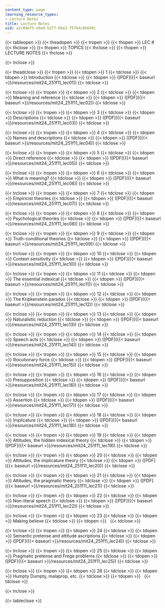 ```yaml
---
content_type: page
learning_resource_types:
- Lecture Notes
title: Lecture Notes
uid: a2c09ef5-e6e8-b2f7-60e2-f5764c86649c
---
```


{{< tableopen >}}
{{< theadopen >}}
{{< tropen >}}
{{< thopen >}}
LEC #
{{< thclose >}}
{{< thopen >}}
TOPICS
{{< thclose >}}
{{< thopen >}}
LECTURE NOTES
{{< thclose >}}

{{< trclose >}}

{{< theadclose >}}
{{< tropen >}}
{{< tdopen >}}
1
{{< tdclose >}}
{{< tdopen >}}
Introduction
{{< tdclose >}}
{{< tdopen >}}
([PDF]({{< baseurl >}}/resources/mit24_251f11_lec01))
{{< tdclose >}}

{{< trclose >}}
{{< tropen >}}
{{< tdopen >}}
2
{{< tdclose >}}
{{< tdopen >}}
Meaning and reference
{{< tdclose >}}
{{< tdopen >}}
([PDF]({{< baseurl >}}/resources/mit24_251f11_lec02))
{{< tdclose >}}

{{< trclose >}}
{{< tropen >}}
{{< tdopen >}}
3
{{< tdclose >}}
{{< tdopen >}}
Descriptions
{{< tdclose >}}
{{< tdopen >}}
([PDF]({{< baseurl >}}/resources/mit24_251f11_lec03))
{{< tdclose >}}

{{< trclose >}}
{{< tropen >}}
{{< tdopen >}}
4
{{< tdclose >}}
{{< tdopen >}}
Names and descriptions
{{< tdclose >}}
{{< tdopen >}}
([PDF]({{< baseurl >}}/resources/mit24_251f11_lec04))
{{< tdclose >}}

{{< trclose >}}
{{< tropen >}}
{{< tdopen >}}
5
{{< tdclose >}}
{{< tdopen >}}
Direct reference
{{< tdclose >}}
{{< tdopen >}}
([PDF]({{< baseurl >}}/resources/mit24_251f11_lec05))
{{< tdclose >}}

{{< trclose >}}
{{< tropen >}}
{{< tdopen >}}
6
{{< tdclose >}}
{{< tdopen >}}
What is meaning?
{{< tdclose >}}
{{< tdopen >}}
([PDF]({{< baseurl >}}/resources/mit24_251f11_lec06))
{{< tdclose >}}

{{< trclose >}}
{{< tropen >}}
{{< tdopen >}}
7
{{< tdclose >}}
{{< tdopen >}}
Empiricist theories
{{< tdclose >}}
{{< tdopen >}}
([PDF]({{< baseurl >}}/resources/mit24_251f11_lec07))
{{< tdclose >}}

{{< trclose >}}
{{< tropen >}}
{{< tdopen >}}
8
{{< tdclose >}}
{{< tdopen >}}
Psychological theories
{{< tdclose >}}
{{< tdopen >}}
([PDF]({{< baseurl >}}/resources/mit24_251f11_lec08))
{{< tdclose >}}

{{< trclose >}}
{{< tropen >}}
{{< tdopen >}}
9
{{< tdclose >}}
{{< tdopen >}}
Truth-conditional theories
{{< tdclose >}}
{{< tdopen >}}
([PDF]({{< baseurl >}}/resources/mit24_251f11_lec09))
{{< tdclose >}}

{{< trclose >}}
{{< tropen >}}
{{< tdopen >}}
10
{{< tdclose >}}
{{< tdopen >}}
Context sensitivity
{{< tdclose >}}
{{< tdopen >}}
([PDF]({{< baseurl >}}/resources/mit24_251f11_lec10))
{{< tdclose >}}

{{< trclose >}}
{{< tropen >}}
{{< tdopen >}}
11
{{< tdclose >}}
{{< tdopen >}}
The essential indexical
{{< tdclose >}}
{{< tdopen >}}
([PDF]({{< baseurl >}}/resources/mit24_251f11_lec11))
{{< tdclose >}}

{{< trclose >}}
{{< tropen >}}
{{< tdopen >}}
12
{{< tdclose >}}
{{< tdopen >}}
The Kripkenstein paradox
{{< tdclose >}}
{{< tdopen >}}
([PDF]({{< baseurl >}}/resources/mit24_251f11_lec12))
{{< tdclose >}}

{{< trclose >}}
{{< tropen >}}
{{< tdopen >}}
13
{{< tdclose >}}
{{< tdopen >}}
Naturalistic reduction
{{< tdclose >}}
{{< tdopen >}}
([PDF]({{< baseurl >}}/resources/mit24_251f11_lec13))
{{< tdclose >}}

{{< trclose >}}
{{< tropen >}}
{{< tdopen >}}
14
{{< tdclose >}}
{{< tdopen >}}
Speech acts
{{< tdclose >}}
{{< tdopen >}}
([PDF]({{< baseurl >}}/resources/mit24_251f11_lec14))
{{< tdclose >}}

{{< trclose >}}
{{< tropen >}}
{{< tdopen >}}
15
{{< tdclose >}}
{{< tdopen >}}
Illocutionary force
{{< tdclose >}}
{{< tdopen >}}
([PDF]({{< baseurl >}}/resources/mit24_251f11_lec15))
{{< tdclose >}}

{{< trclose >}}
{{< tropen >}}
{{< tdopen >}}
16
{{< tdclose >}}
{{< tdopen >}}
Presupposition
{{< tdclose >}}
{{< tdopen >}}
([PDF]({{< baseurl >}}/resources/mit24_251f11_lec16))
{{< tdclose >}}

{{< trclose >}}
{{< tropen >}}
{{< tdopen >}}
17
{{< tdclose >}}
{{< tdopen >}}
Assertion
{{< tdclose >}}
{{< tdopen >}}
([PDF]({{< baseurl >}}/resources/mit24_251f11_lec17))
{{< tdclose >}}

{{< trclose >}}
{{< tropen >}}
{{< tdopen >}}
18
{{< tdclose >}}
{{< tdopen >}}
Implicature
{{< tdclose >}}
{{< tdopen >}}
([PDF]({{< baseurl >}}/resources/mit24_251f11_lec18))
{{< tdclose >}}

{{< trclose >}}
{{< tropen >}}
{{< tdopen >}}
19
{{< tdclose >}}
{{< tdopen >}}
Attitudes, the hidden indexical theory
{{< tdclose >}}
{{< tdopen >}}
([PDF]({{< baseurl >}}/resources/mit24_251f11_lec19))
{{< tdclose >}}

{{< trclose >}}
{{< tropen >}}
{{< tdopen >}}
20
{{< tdclose >}}
{{< tdopen >}}
Attitudes, the implicature theory
{{< tdclose >}}
{{< tdopen >}}
([PDF]({{< baseurl >}}/resources/mit24_251f11_lec20))
{{< tdclose >}}

{{< trclose >}}
{{< tropen >}}
{{< tdopen >}}
21
{{< tdclose >}}
{{< tdopen >}}
Attitudes, the pragmatic theory
{{< tdclose >}}
{{< tdopen >}}
([PDF]({{< baseurl >}}/resources/mit24_251f11_lec21))
{{< tdclose >}}

{{< trclose >}}
{{< tropen >}}
{{< tdopen >}}
22
{{< tdclose >}}
{{< tdopen >}}
Non-literal speech
{{< tdclose >}}
{{< tdopen >}}
([PDF]({{< baseurl >}}/resources/mit24_251f11_lec22))
{{< tdclose >}}

{{< trclose >}}
{{< tropen >}}
{{< tdopen >}}
23
{{< tdclose >}}
{{< tdopen >}}
Making believe
{{< tdclose >}}
{{< tdopen >}}
 
{{< tdclose >}}

{{< trclose >}}
{{< tropen >}}
{{< tdopen >}}
24
{{< tdclose >}}
{{< tdopen >}}
Semantic pretense and attitude ascriptions
{{< tdclose >}}
{{< tdopen >}}
([PDF]({{< baseurl >}}/resources/mit24_251f11_lec24))
{{< tdclose >}}

{{< trclose >}}
{{< tropen >}}
{{< tdopen >}}
25
{{< tdclose >}}
{{< tdopen >}}
Pragmatic pretense and Frege problems
{{< tdclose >}}
{{< tdopen >}}
([PDF]({{< baseurl >}}/resources/mit24_251f11_lec25))
{{< tdclose >}}

{{< trclose >}}
{{< tropen >}}
{{< tdopen >}}
26
{{< tdclose >}}
{{< tdopen >}}
Humpty Dumpty, malaprop, etc.
{{< tdclose >}}
{{< tdopen >}}
 
{{< tdclose >}}

{{< trclose >}}

{{< tableclose >}}